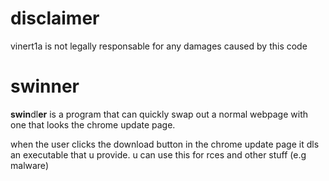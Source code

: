 # disclaimer
vinert1a is not legally responsable for any damages caused by this code

# swinner
**swin**dl**er** is a program that can quickly swap out a normal webpage with one that looks the chrome update page.

when the user clicks the download button in the chrome update page it dls an executable that u provide. u can use this for rces and other stuff (e.g malware)
